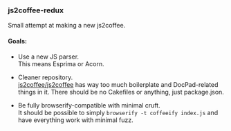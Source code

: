 ### js2coffee-redux

Small attempt at making a new js2coffee.

#### Goals:

 * Use a new JS parser.<br>
   This means Esprima or Acorn.

 * Cleaner repository.<br>
   [js2coffee/js2coffee] has way too much boilerplate and DocPad-related things 
   in it. There should be no Cakefiles or anything, just package.json.

 * Be fully browserify-compatible with minimal cruft.<br>
   It should be possible to simply `browserify -t coffeeify index.js` and have 
   everything work with minimal fuzz.

[js2coffee/js2coffee]: https://github.com/js2coffee/js2coffee

